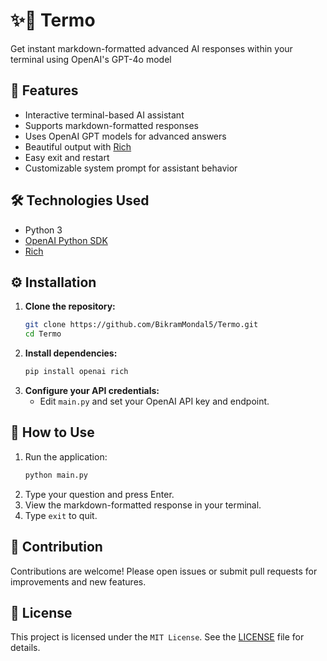 # ✨🤖 Termo

Get instant markdown-formatted advanced AI responses within your terminal using OpenAI's GPT-4o model

## 🌟 Features
- Interactive terminal-based AI assistant
- Supports markdown-formatted responses
- Uses OpenAI GPT models for advanced answers
- Beautiful output with [Rich](https://github.com/Textualize/rich)
- Easy exit and restart
- Customizable system prompt for assistant behavior

## 🛠️ Technologies Used
- Python 3
- [OpenAI Python SDK](https://github.com/openai/openai-python)
- [Rich](https://github.com/Textualize/rich)

## ⚙️ Installation
1. **Clone the repository:**
   ```bash
   git clone https://github.com/BikramMondal5/Termo.git
   cd Termo
   ```
2. **Install dependencies:**
   ```bash
   pip install openai rich
   ```
3. **Configure your API credentials:**
   - Edit `main.py` and set your OpenAI API key and endpoint.

## 🚀 How to Use
1. Run the application:
   ```bash
   python main.py
   ```
2. Type your question and press Enter.
3. View the markdown-formatted response in your terminal.
4. Type `exit` to quit.

## 🤝 Contribution
Contributions are welcome! Please open issues or submit pull requests for improvements and new features.

## 📜 License
This project is licensed under the `MIT License`. See the [LICENSE](LICENSE) file for details.

